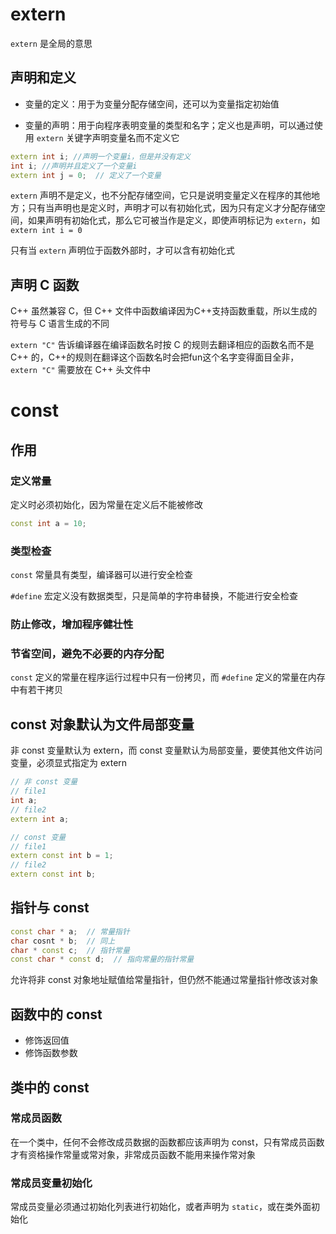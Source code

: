 # extern

`extern` 是全局的意思

## 声明和定义

- 变量的定义：用于为变量分配存储空间，还可以为变量指定初始值

- 变量的声明：用于向程序表明变量的类型和名字；定义也是声明，可以通过使用 `extern` 关键字声明变量名而不定义它

```cpp
extern int i; //声明一个变量i，但是并没有定义
int i; //声明并且定义了一个变量i
extern int j = 0;  // 定义了一个变量
```

`extern` 声明不是定义，也不分配存储空间，它只是说明变量定义在程序的其他地方；只有当声明也是定义时，声明才可以有初始化式，因为只有定义才分配存储空间，如果声明有初始化式，那么它可被当作是定义，即使声明标记为 `extern`，如 `extern int i = 0`

只有当 `extern` 声明位于函数外部时，才可以含有初始化式

## 声明 C 函数

C++ 虽然兼容 C，但 C++ 文件中函数编译因为C++支持函数重载，所以生成的符号与 C 语言生成的不同

`extern "C"` 告诉编译器在编译函数名时按 C 的规则去翻译相应的函数名而不是 C++ 的，C++的规则在翻译这个函数名时会把fun这个名字变得面目全非，`extern "C"` 需要放在 C++ 头文件中

# const

## 作用

### 定义常量

定义时必须初始化，因为常量在定义后不能被修改

```cpp
const int a = 10;
```

### 类型检查

`const` 常量具有类型，编译器可以进行安全检查

`#define` 宏定义没有数据类型，只是简单的字符串替换，不能进行安全检查

### 防止修改，增加程序健壮性

### 节省空间，避免不必要的内存分配

`const` 定义的常量在程序运行过程中只有一份拷贝，而 `#define` 定义的常量在内存中有若干拷贝

## const 对象默认为文件局部变量

非 const 变量默认为 extern，而 const 变量默认为局部变量，要使其他文件访问变量，必须显式指定为 extern

```cpp
// 非 const 变量
// file1
int a;
// file2
extern int a;

// const 变量
// file1
extern const int b = 1;
// file2
extern const int b;
```

## 指针与 const 

```cpp
const char * a;  // 常量指针
char cosnt * b;  // 同上
char * const c;  // 指针常量
const char * const d;  // 指向常量的指针常量
```

允许将非 const 对象地址赋值给常量指针，但仍然不能通过常量指针修改该对象

## 函数中的 const

- 修饰返回值
- 修饰函数参数

## 类中的 const 

### 常成员函数

在一个类中，任何不会修改成员数据的函数都应该声明为 const，只有常成员函数才有资格操作常量或常对象，非常成员函数不能用来操作常对象

### 常成员变量初始化

常成员变量必须通过初始化列表进行初始化，或者声明为 `static`，或在类外面初始化